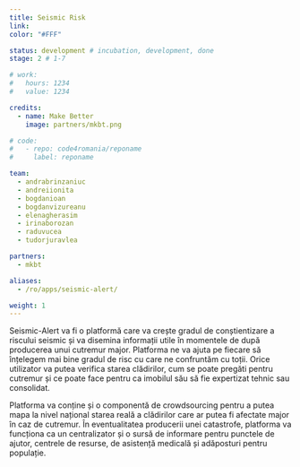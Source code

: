 ```yaml
---
title: Seismic Risk
link:
color: "#FFF"

status: development # incubation, development, done
stage: 2 # 1-7

# work:
#   hours: 1234
#   value: 1234

credits:
  - name: Make Better
    image: partners/mkbt.png

# code:
#   - repo: code4romania/reponame
#     label: reponame

team:
  - andrabrinzaniuc
  - andreiionita
  - bogdanioan
  - bogdanvizureanu
  - elenagherasim
  - irinaborozan
  - raduvucea
  - tudorjuravlea

partners:
  - mkbt

aliases:
  - /ro/apps/seismic-alert/

weight: 1
---
```

Seismic-Alert va fi o platformă care va crește gradul de conștientizare a riscului seismic și va disemina informații utile în momentele de după producerea unui cutremur major. Platforma ne va ajuta pe fiecare să înțelegem mai bine gradul de risc cu care ne confruntăm cu toții. Orice utilizator va putea verifica starea clădirilor, cum se poate pregăti pentru cutremur și ce poate face pentru ca imobilul său să fie expertizat tehnic sau consolidat.

Platforma va conține și o componentă de crowdsourcing pentru a putea mapa la nivel național starea reală a clădirilor care ar putea fi afectate major în caz de cutremur. În eventualitatea producerii unei catastrofe, platforma va funcționa ca un centralizator și o sursă de informare pentru punctele de ajutor, centrele de resurse, de asistență medicală și adăposturi pentru populație.

